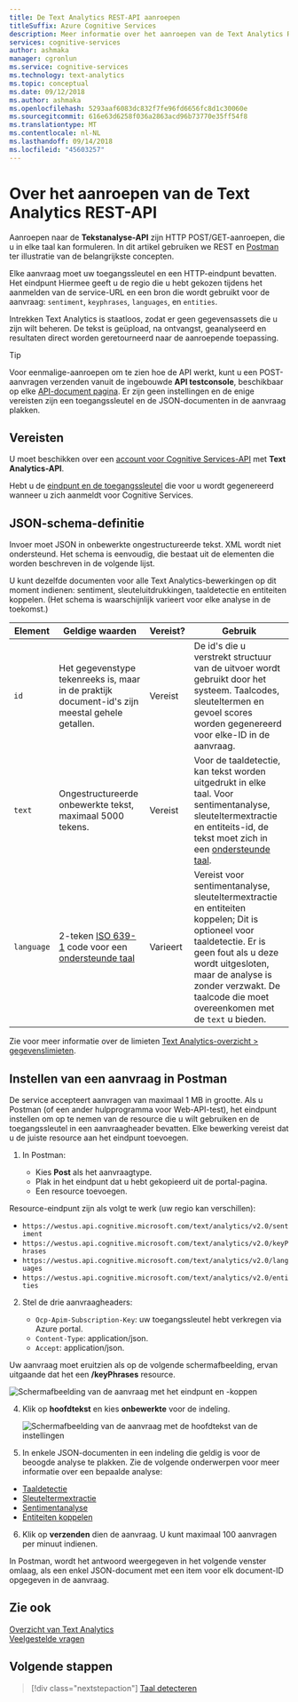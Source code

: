 ```yaml
---
title: De Text Analytics REST-API aanroepen
titleSuffix: Azure Cognitive Services
description: Meer informatie over het aanroepen van de Text Analytics REST-API.
services: cognitive-services
author: ashmaka
manager: cgronlun
ms.service: cognitive-services
ms.technology: text-analytics
ms.topic: conceptual
ms.date: 09/12/2018
ms.author: ashmaka
ms.openlocfilehash: 5293aaf6083dc832f7fe96fd6656fc8d1c30060e
ms.sourcegitcommit: 616e63d6258f036a2863acd96b73770e35ff54f8
ms.translationtype: MT
ms.contentlocale: nl-NL
ms.lasthandoff: 09/14/2018
ms.locfileid: "45603257"
---
```

# <a name="how-to-call-the-text-analytics-rest-api"></a>Over het aanroepen van de Text Analytics REST-API

Aanroepen naar de **Tekstanalyse-API** zijn HTTP POST/GET-aanroepen, die u in elke taal kan formuleren. In dit artikel gebruiken we REST en [Postman](https://chrome.google.com/webstore/detail/postman/fhbjgbiflinjbdggehcddcbncdddomop) ter illustratie van de belangrijkste concepten.

Elke aanvraag moet uw toegangssleutel en een HTTP-eindpunt bevatten. Het eindpunt Hiermee geeft u de regio die u hebt gekozen tijdens het aanmelden van de service-URL en een bron die wordt gebruikt voor de aanvraag: `sentiment`, `keyphrases`, `languages`, en `entities`. 

Intrekken Text Analytics is staatloos, zodat er geen gegevensassets die u zijn wilt beheren. De tekst is geüpload, na ontvangst, geanalyseerd en resultaten direct worden geretourneerd naar de aanroepende toepassing.

> [!Tip]
> Voor eenmalige-aanroepen om te zien hoe de API werkt, kunt u een POST-aanvragen verzenden vanuit de ingebouwde **API testconsole**, beschikbaar op elke [API-document pagina](https://westus.dev.cognitive.microsoft.com/docs/services/TextAnalytics.V2.0/operations/56f30ceeeda5650db055a3c6). Er zijn geen instellingen en de enige vereisten zijn een toegangssleutel en de JSON-documenten in de aanvraag plakken. 

## <a name="prerequisites"></a>Vereisten

U moet beschikken over een [account voor Cognitive Services-API](https://docs.microsoft.com/azure/cognitive-services/cognitive-services-apis-create-account) met **Text Analytics-API**. 

Hebt u de [eindpunt en de toegangssleutel](text-analytics-how-to-access-key.md) die voor u wordt gegenereerd wanneer u zich aanmeldt voor Cognitive Services. 

<a name="json-schema"></a>

## <a name="json-schema-definition"></a>JSON-schema-definitie

Invoer moet JSON in onbewerkte ongestructureerde tekst. XML wordt niet ondersteund. Het schema is eenvoudig, die bestaat uit de elementen die worden beschreven in de volgende lijst. 

U kunt dezelfde documenten voor alle Text Analytics-bewerkingen op dit moment indienen: sentiment, sleuteluitdrukkingen, taaldetectie en entiteiten koppelen. (Het schema is waarschijnlijk varieert voor elke analyse in de toekomst.)

| Element | Geldige waarden | Vereist? | Gebruik |
|---------|--------------|-----------|-------|
|`id` |Het gegevenstype tekenreeks is, maar in de praktijk document-id's zijn meestal gehele getallen. | Vereist | De id's die u verstrekt structuur van de uitvoer wordt gebruikt door het systeem. Taalcodes, sleuteltermen en gevoel scores worden gegenereerd voor elke-ID in de aanvraag.|
|`text` | Ongestructureerde onbewerkte tekst, maximaal 5000 tekens. | Vereist | Voor de taaldetectie, kan tekst worden uitgedrukt in elke taal. Voor sentimentanalyse, sleuteltermextractie en entiteits-id, de tekst moet zich in een [ondersteunde taal](../text-analytics-supported-languages.md). |
|`language` | 2-teken [ISO 639-1](https://en.wikipedia.org/wiki/List_of_ISO_639-1_codes) code voor een [ondersteunde taal](../text-analytics-supported-languages.md) | Varieert | Vereist voor sentimentanalyse, sleuteltermextractie en entiteiten koppelen; Dit is optioneel voor taaldetectie. Er is geen fout als u deze wordt uitgesloten, maar de analyse is zonder verzwakt. De taalcode die moet overeenkomen met de `text` u bieden. |

Zie voor meer informatie over de limieten [Text Analytics-overzicht > gegevenslimieten](../overview.md#data-limits). 

## <a name="set-up-a-request-in-postman"></a>Instellen van een aanvraag in Postman

De service accepteert aanvragen van maximaal 1 MB in grootte. Als u Postman (of een ander hulpprogramma voor Web-API-test), het eindpunt instellen om op te nemen van de resource die u wilt gebruiken en de toegangssleutel in een aanvraagheader bevatten. Elke bewerking vereist dat u de juiste resource aan het eindpunt toevoegen. 

1. In Postman:

   + Kies **Post** als het aanvraagtype.
   + Plak in het eindpunt dat u hebt gekopieerd uit de portal-pagina.
   + Een resource toevoegen.

  Resource-eindpunt zijn als volgt te werk (uw regio kan verschillen):

   + `https://westus.api.cognitive.microsoft.com/text/analytics/v2.0/sentiment`
   + `https://westus.api.cognitive.microsoft.com/text/analytics/v2.0/keyPhrases`
   + `https://westus.api.cognitive.microsoft.com/text/analytics/v2.0/languages`
   + `https://westus.api.cognitive.microsoft.com/text/analytics/v2.0/entities`

2. Stel de drie aanvraagheaders:

   + `Ocp-Apim-Subscription-Key`: uw toegangssleutel hebt verkregen via Azure portal.
   + `Content-Type`: application/json.
   + `Accept`: application/json.

  Uw aanvraag moet eruitzien als op de volgende schermafbeelding, ervan uitgaande dat het een **/keyPhrases** resource.

   ![Schermafbeelding van de aanvraag met het eindpunt en -koppen](../media/postman-request-keyphrase-1.png)

4. Klik op **hoofdtekst** en kies **onbewerkte** voor de indeling.

   ![Schermafbeelding van de aanvraag met de hoofdtekst van de instellingen](../media/postman-request-body-raw.png)

5. In enkele JSON-documenten in een indeling die geldig is voor de beoogde analyse te plakken. Zie de volgende onderwerpen voor meer informatie over een bepaalde analyse:

  + [Taaldetectie](text-analytics-how-to-language-detection.md)  
  + [Sleuteltermextractie](text-analytics-how-to-keyword-extraction.md)  
  + [Sentimentanalyse](text-analytics-how-to-sentiment-analysis.md)  
  + [Entiteiten koppelen](text-analytics-how-to-entity-linking.md)  


6. Klik op **verzenden** dien de aanvraag. U kunt maximaal 100 aanvragen per minuut indienen. 

  In Postman, wordt het antwoord weergegeven in het volgende venster omlaag, als een enkel JSON-document met een item voor elk document-ID opgegeven in de aanvraag.

## <a name="see-also"></a>Zie ook 

 [Overzicht van Text Analytics](../overview.md)  
 [Veelgestelde vragen](../text-analytics-resource-faq.md)

## <a name="next-steps"></a>Volgende stappen

> [!div class="nextstepaction"]
> [Taal detecteren](text-analytics-how-to-language-detection.md)
